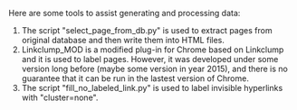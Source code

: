 Here are some tools to assist generating and processing data: 

1. The script "select_page_from_db.py" is used to extract pages from original database and then write them into HTML files.
2. Linkclump_MOD is a modified plug-in for Chrome based on Linkclump and it is used to label pages. However, it was developed under some version long before (maybe some version in year 2015), and there is no guarantee that it can be run in the lastest version of Chrome. 
3. The script "fill_no_labeled_link.py" is used to label invisible hyperlinks with "cluster=none".
